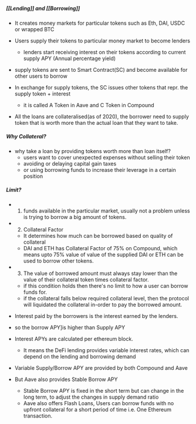 ##### [[Lending]] and [[Borrowing]]


- It creates money markets for particular tokens such as Eth, DAI, USDC or wrapped BTC
- Users supply their tokens to particular money market to become lenders
	- lenders start receiving interest on their tokens according to current supply APY (Annual percentage yield)

- supply tokens are sent to Smart Contract(SC) and become available for other users to borrow
- In exchange for supply tokens, the SC issues other tokens that repr. the supply token + interest
	- it is called A Token in Aave and C Token in Compound
- All the loans are collateralised(as of 2020), the borrower need to supply token that is worth more than the actual loan that they want to take.

##### Why Collateral? 
- why take a loan by providing tokens worth more than loan itself?
	- users want to cover unexpected expenses without selling their token
	- avoiding or delaying capital gain taxes 
	- or using borrowing funds to increase their leverage in a certain position

##### Limit?
- 1. funds available in the particular market, usually not a problem unless is trying to borrow a big amount of tokens.
- 2. Collateral Factor
	- It determines how much can be borrowed based on quality of collateral
	- DAI and ETH has Collateral Factor of 75% on Compound, which means upto 75% value of value of the supplied DAI or ETH can be used to borrow other tokens.

- 3. The value of borrowed amount must always stay lower than the value of their collateral token times collateral factor.
	- if this condition holds then there's no limit to how a user can borrow funds for.
	- if the collateral falls below required collateral level, then the protocol will liquidated the collateral in-order to pay the borrowed amount.

- Interest paid by the borrowers is the interest earned by the lenders.
- so the borrow APY]is higher than Supply APY

- Interest APYs are calculated per ethereum block.
	- It means the DeFi lending provides variable interest rates, which can depend on the lending and borrowing demand
- Variable Supply/Borrow APY are provided by both Compound and Aave
- But Aave also provides Stable Borrow APY
	- Stable Borrow APY is fixed in the short term but can change in the long term, to adjust the changes in supply demand ratio
	- Aave also offers Flash Loans, Users can borrow funds with no upfront collateral for a short period of time i.e. One Ethereum transaction.

